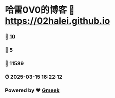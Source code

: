 # 哈雷0V0的博客 :link: https://02halei.github.io 
### :page_facing_up: [10](https://02halei.github.io/tag.html) 
### :speech_balloon: 5 
### :hibiscus: 11589 
### :alarm_clock: 2025-03-15 16:22:12 
### Powered by :heart: [Gmeek](https://github.com/Meekdai/Gmeek)
